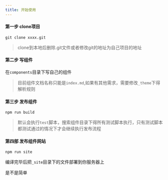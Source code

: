 ```yaml
---
title: 开始使用
---
```




#### 第一步 clone项目
```base
git clone xxxx.git
```

> clone到本地后删除.git文件或者修改git的地址为自己项目的地址

#### 第二步 写组件
在`components`目录下写自己的组件
> 目前组件文档名称只能是`index.md`,如果有其他需求，需要修改`_theme`下得解析规则

#### 第三步 发布组件
```base
npm run build
```
> 默认会执行`test`脚本，搜索组件目录下得所有测试脚本执行，只有测试脚本都测试通过的情况下才会继续执行发布流程

#### 第四部 发布组件网站

```base
npm run site
```
编译完毕后把`_site`目录下的文件部署到你服务器上




是不是简单